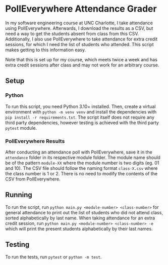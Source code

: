 # PollEverywhere Attendance Grader

In my software engineering course at UNC Charlotte, I take attendance using PollEverywhere. Afterwards, I download the results as a CSV, but need a way to get the students absent from class from this CSV. Additionally, I also use PollEverywhere to take attendance for extra credit sessions, for which I need the list of students who attended. This script makes getting to this information easy.

Note that this is set up for my course, which meets twice a week and has extra credit sessions after class and may not work for an arbitrary course.

## Setup

### Python

To run this script, you need Python 3.10+ installed. Then, create a virtual environment with `python -m venv venv` and install the dependencies with `pip install -r requirements.txt`. The script itself does not require any third party dependencies, however testing is achieved with the third party `pytest` module.

### PollEverywhere Results

After conducting an attendance poll with PollEverywhere, save it in the `attendance` folder in its respective module folder. The module name should be of the pattern `module-XX` where the module number is two digits (eg. 01 and 10). The CSV file should follow the naming format `class-X.csv` where the class number is 1 or 2. There is no need to modify the contents of the CSV from PollEverywhere.

## Running

To run the script, run `python main.py <module-number> <class-number>` for general attendance to print out the list of students who did not attend class, sorted alphabetically by last name. When taking attendance for an extra credit session, run `python main.py <module-number> <class-number> -e` which will print the present students alphabetically by their last names.

## Testing

To run the tests, run `pytest` or `python -m test`.
